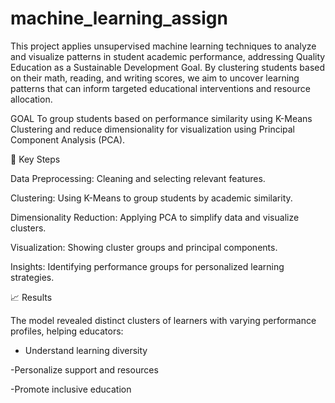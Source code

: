 # machine_learning_assign
This project applies unsupervised machine learning techniques to analyze and visualize patterns in student academic performance, addressing  Quality Education as a Sustainable Development Goal. 
By clustering students based on their math, reading, and writing scores, we aim to uncover learning patterns that can inform targeted educational interventions and resource allocation.

GOAL
To group students based on performance similarity using K-Means Clustering and reduce dimensionality for visualization using Principal Component Analysis (PCA).

📌 Key Steps

Data Preprocessing: Cleaning and selecting relevant features.

Clustering: Using K-Means to group students by academic similarity.

Dimensionality Reduction: Applying PCA to simplify data and visualize clusters.

Visualization: Showing cluster groups and principal components.

Insights: Identifying performance groups for personalized learning strategies.

📈 Results

The model revealed distinct clusters of learners with varying performance profiles, helping educators:

  - Understand learning diversity

  -Personalize support and resources

  -Promote inclusive education

